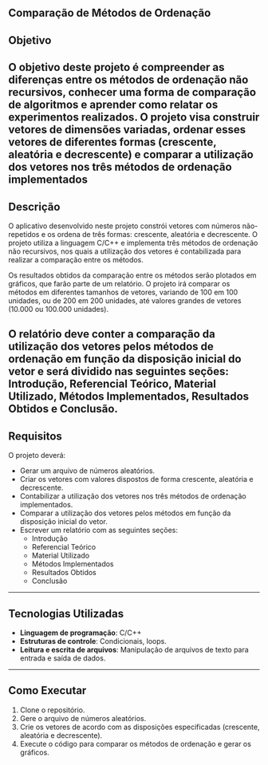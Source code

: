 Comparação de Métodos de Ordenação
---

Objetivo
---
O objetivo deste projeto é compreender as diferenças entre os métodos de ordenação não recursivos, conhecer uma forma de comparação de algoritmos e aprender como relatar os experimentos realizados. O projeto visa construir vetores de dimensões variadas, ordenar esses vetores de diferentes formas (crescente, aleatória e decrescente) e comparar a utilização dos vetores nos três métodos de ordenação implementados
---
Descrição
---
O aplicativo desenvolvido neste projeto constrói vetores com números não-repetidos e os ordena de três formas: crescente, aleatória e decrescente. O projeto utiliza a linguagem C/C++ e implementa três métodos de ordenação não recursivos, nos quais a utilização dos vetores é contabilizada para realizar a comparação entre os métodos.

Os resultados obtidos da comparação entre os métodos serão plotados em gráficos, que farão parte de um relatório. O projeto irá comparar os métodos em diferentes tamanhos de vetores, variando de 100 em 100 unidades, ou de 200 em 200 unidades, até valores grandes de vetores (10.000 ou 100.000 unidades).

O relatório deve conter a comparação da utilização dos vetores pelos métodos de ordenação em função da disposição inicial do vetor e será dividido nas seguintes seções: Introdução, Referencial Teórico, Material Utilizado, Métodos Implementados, Resultados Obtidos e Conclusão.
---
 Requisitos
---
O projeto deverá:

- Gerar um arquivo de números aleatórios.
- Criar os vetores com valores dispostos de forma crescente, aleatória e decrescente.
- Contabilizar a utilização dos vetores nos três métodos de ordenação implementados.
- Comparar a utilização dos vetores pelos métodos em função da disposição inicial do vetor.
- Escrever um relatório com as seguintes seções:  
    - Introdução  
    - Referencial Teórico  
    - Material Utilizado  
    - Métodos Implementados  
    - Resultados Obtidos  
    - Conclusão

---

Tecnologias Utilizadas
---
- **Linguagem de programação**: C/C++
- **Estruturas de controle**: Condicionais, loops.
- **Leitura e escrita de arquivos**: Manipulação de arquivos de texto para entrada e saída de dados.

---

## Como Executar

1. Clone o repositório.
2. Gere o arquivo de números aleatórios.
3. Crie os vetores de acordo com as disposições especificadas (crescente, aleatória e decrescente).
4. Execute o código para comparar os métodos de ordenação e gerar os gráficos.
